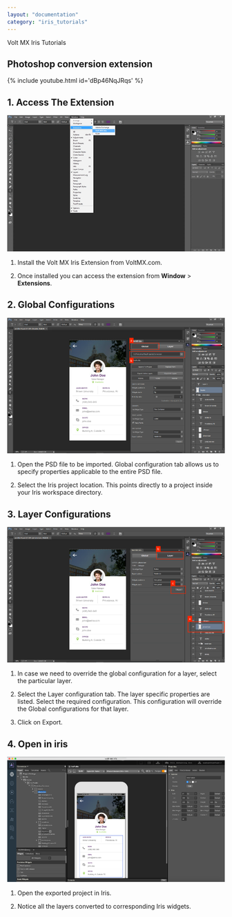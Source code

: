 ```yaml
---
layout: "documentation"
category: "iris_tutorials"
---
```

                             

Volt MX  Iris Tutorials

Photoshop conversion extension
------------------------------

{% include youtube.html id='dBp46NqJRqs' %}

1\. Access The Extension
------------------------

![](../Resources/Images/PC1.png)

1.  Install the Volt MX Iris Extension from VoltMX.com.
    
2.  Once installed you can access the extension from **Window** > **Extensions**.
    

  

2\. Global Configurations
-------------------------

![](../Resources/Images/PC2.png)

1.  Open the PSD file to be imported. Global configuration tab allows us to specify properties applicable to the entire PSD file.
    
2.  Select the Iris project location. This points directly to a project inside your Iris workspace directory.
    

3\. Layer Configurations
------------------------

![](../Resources/Images/PC3.png)

1.  In case we need to override the global configuration for a layer, select the particular layer.
    
2.  Select the Layer configuration tab. The layer specific properties are listed. Select the required configuration. This configuration will override the Global configurations for that layer.
    
3.  Click on Export.
    

4\. Open in iris
----------------------

![](../Resources/Images/PC5.png)

1.  Open the exported project in Iris.
    
2.  Notice all the layers converted to corresponding Iris widgets.
    

